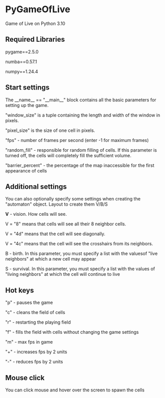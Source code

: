 # PyGameOfLive
 Game of Live on Python 3.10

 ## Required Libraries
pygame==2.5.0

numba==0.57.1

numpy==1.24.4

 ## Start settings
The \_\_name__ == "\_\_main__" block contains all the basic parameters for setting up the game.

"window_size" is a tuple containing the length and width of the window in pixels.

"pixel_size" is the size of one cell in pixels.

"fps" - number of frames per second (enter -1 for maximum frames)

"random_fill" - responsible for random filling of cells. If this parameter is turned off, the cells will completely fill the sufficient volume.

"barrier_percent" - the percentage of the map inaccessible for the first appearance of cells
## Additional settings

You can also optionally specify some settings when creating the "automaton" object. Layout to create them V/B/S

__V__ - vision. How cells will see. 

V = "8" means that cells will see all their 8 neighbor cells. 

V = "4d" means that the cell will see diagonally. 

V = "4c" means that the cell will see the crosshairs from its neighbors.

B - birth. In this parameter, you must specify a list with the values ​​of "live neighbors" at which a new cell may appear

S - survival. In this parameter, you must specify a list with the values ​​of "living neighbors" at which the cell will continue to live

## Hot keys

"p" - pauses the game

"с" - cleans the field of cells

"r" - restarting the playing field

"f" - fills the field with cells without changing the game settings

"m" - max fps in game

"\+" - increases fps by 2 units

"\-" - reduces fps by 2 units

## Mouse click

You can click mouse and hover over the screen to spawn the cells
